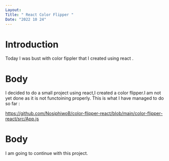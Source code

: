 ```yaml
---
Layout:
Title: " React Color Flipper "
Date: "2022 10 24"
---
```


# Introduction
Today I was bust with color fippler that I created using react .

# Body
I decided to do a small project using react,I created a color flipper.I am not yet done as it is not functoining properly.
This is what I have managed to do so far :

https://github.com/NosiphiwoB/color-flipper-react/blob/main/color-flipper-react/src/App.js

# Body
I am going to continue with this project.